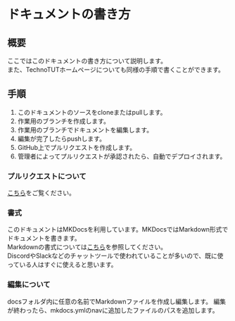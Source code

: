 # ドキュメントの書き方
## 概要
ここではこのドキュメントの書き方について説明します。  
また、TechnoTUTホームページについても同様の手順で書くことができます。  

## 手順
1. このドキュメントのソースをcloneまたはpullします。
2. 作業用のブランチを作成します。
3. 作業用のブランチでドキュメントを編集します。
4. 編集が完了したらpushします。
5. GitHub上でプルリクエストを作成します。
6. 管理者によってプルリクエストが承認されたら、自動でデプロイされます。

### プルリクエストについて
[こちら](https://backlog.com/ja/git-tutorial/pull-request/01/)をご覧ください。

### 書式
このドキュメントはMKDocsを利用しています。MKDocsではMarkdown形式でドキュメントを書きます。   
Markdownの書式については[こちら](https://www.markdown.jp/what-is-markdown/)を参照してください。  
DiscordやSlackなどのチャットツールで使われていることが多いので、既に使っている人はすぐに使えると思います。

### 編集について
docsフォルダ内に任意の名前でMarkdownファイルを作成し編集します。
編集が終わったら、mkdocs.ymlのnavに追加したファイルのパスを追加します。
